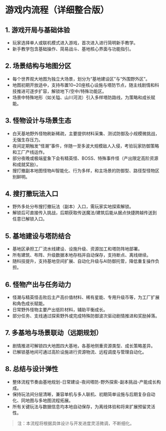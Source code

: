 # 游戏内流程（详细整合版）

## 1. 游戏开局与基础体验

- 玩家选择单人或联机模式进入游戏，首次进入进行简明新手教学。
- 新手教学包含基础操作、简易战斗、基地核心界面与功能指引。

## 2. 场景结构与地图分区

- 每个世界观大地图为独立大场景，划分为“基地建设区”与“外围野外区”。
- 地图初期开放适中，支持布置10~20座核心设施与塔防节点，随主线剧情和科技推进可逐步扩容，解锁地下/空中/特殊功能区。
- 场景中特殊地形（如关隘、山川河流）引入多样塔防路线，为策略和成长赋能。

## 3. 怪物设计与场景生态

- 白天基地野外怪物刷新稀疏，主要提供材料采集、测试防御及小规模微挑战，无强生存压力。
- 夜间定期触发“怪潮”事件，伴随一至多波大规模敌人入侵，考验玩家防御策略和工厂产线运作。
- 部分夜晚或极端星象下会有精英怪、BOSS、特殊事件怪（产出限定高阶资源和成就奖励）。
- 搜打撤副本地图怪物AI智能化、行为多样，和主场景的防御型、路径型怪物区别鲜明。

## 4. 搜打撤玩法入口

- 野外多处分布搜打撤玩法（副本）入口，需玩家实地探索解锁。
- 解锁后可直接传入挑战，后期获取传送魔法/建筑后能从据点快捷跨越传送到任意已解锁入口。

## 5. 基地建设与塔防结合

- 基地区承担工厂流水线建设、设施升级、资源加工和塔防阵地部署。
- 所有建筑、布阵、升级数据本地存档并自动保存，支持断点、离线继续。
- 随科技提升，支持基地空间扩展、自动化升级与AI防御托管，降低重复操作负担。

## 6. 怪物产出与任务动力

- 怪潮与精英怪击败后主产高价值材料、稀有星能、专用升级币等，为工厂扩展和角色成长赋能。
- 日常野外怪物主要产出低阶材料，辅助平衡成长。
- 部分任务、支线通过探索野外或完成特殊防御波次驱动剧情推进和奖励掉落。

## 7. 多基地与场景联动（远期规划）

- 剧情推进可解锁四大地图四大基地，各基地侧重资源类型、成长策略差异。
- 已解锁基地间可通过高阶设施进行资源物流、远程调度与管理自动化。

## 8. 总结与设计弹性

- 整体流程节奏由基地规划-日常建设-夜间塔防-野外探索-副本挑战-产能成长构成。
- 保持玩法间分层清晰，兼容单机与多人联机、初期简单设施与后期复杂自动化、同地图与多地图流程拓展。
- 所有关键玩法与数据信息均本地自动保存，为离线体验和将来扩展预留灵活性。

> 注：本流程将根据具体设计与开发进度灵活微调，不断细化。
